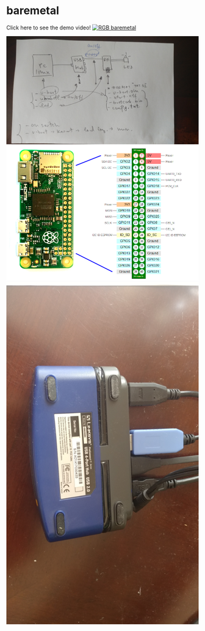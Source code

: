 # baremetal


Click here to see the demo video!
[![RGB baremetal](rpizero/rip-zero-w-rgb.jpg)](https://youtu.be/p-kdCFDh3Sk "RGB baremetal")


![No moving parts design](rpizero/no-moving-parts.jpg)
![RPI zero w pinout](rpizero/gpio-pinout-orientation-raspberypi-zero-w.png)
![Smart USB hub](rpizero/smart-usb-hub.jpg)

